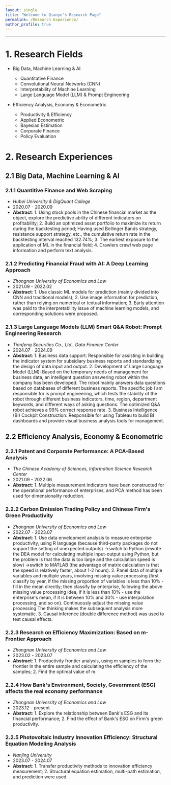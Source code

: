 ```yaml
---
layout: single
title: "Welcome to Qianye's Research Page"
permalink: /Research Experience/
author_profile: true
---
```

---
# 1. Research Fields
- Big Data, Machine Learning & AI
  - Quantitative Finance
  - Convolutional Neural Networks (CNN)
  - Interpretability of Machine Learning
  - Large Language Model (LLM) & Prompt Engineering
    
- Efficiency Analysis, Economy & Econometric
  - Productivity & Efficiency
  - Applied Econometric
  - Bayesian Estimation
  - Corporate Finance
  - Policy Evaluation

# 2. Research Experiences
## 2.1 Big Data, Machine Learning & AI
### 2.1.1 Quantitive Finance and Web Scraping
- *Hubei University & DigQuant College*
- 2020.07 - 2020.09
- **Abstract**: 1. Using stock pools in the Chinese financial market as the object, explore the predictive ability of different indicators on profitability; 2. Build an optimized asset portfolio to maximize its return during the backtesting period; Having used Bollinger Bands strategy, resistance support strategy, etc., the cumulative return rate in the backtesting interval reached 132.74%; 3. The earliest exposure to the application of ML in the financial field; 4. Crawlers crawl web page information and perform text analysis.

### 2.1.2 Predicting Financial Fraud with AI: A Deep Learning Approach
- *Zhongnan University of Economics and Law*
- 2021.09 - 2022.02
- **Abstract**: 1. Use classic ML models for prediction (mainly divided into CNN and traditional models); 2. Use image information for prediction, rather than relying on numerical or textual information; 3. Early attention was paid to the interpretability issue of machine learning models, and corresponding solutions were proposed.

### 2.1.3 Large Language Models (LLM) Smart Q&A Robot: Prompt Engineering Research
- *Tianfeng Securities Co., Ltd., Data Finance Center*
- 2024.07 - 2024.09
- **Abstract**: 1. Business data support: Responsible for assisting in building the indicator system for subsidiary business reports and standardizing the design of data input and output. 2. Development of Large Language Model (LLM): Based on the temporary needs of management for business data, an intelligent question answering robot within the company has been developed. The robot mainly answers data questions based on databases of different business reports. The specific job I am responsible for is prompt engineering, which tests the stability of the robot through different business indicators, time, region, department keywords, and different ways of asking questions. The optimized Q&A robot achieves a 99% correct response rate. 3. Business Intelligence (BI) Cockpit Construction: Responsible for using Tableau to build BI dashboards and provide visual business analysis tools for management.
  
## 2.2 Efficiency Analysis, Economy & Econometric
### 2.2.1 Patent and Corporate Performance: A PCA-Based Analysis
- *The Chinese Academy of Sciences, Information Science Research Center*
- 2021.09 - 2022.06
- **Abstract**: 1. Multiple measurement indicators have been constructed for the operational performance of enterprises, and PCA method has been used for dimensionality reduction.

### 2.2.2 Carbon Emission Trading Policy and Chinese Firm's Green Productivity
- *Zhongnan University of Economics and Law*
- 2022.07 - 2023.07
- **Abstract**: 1. Use data envelopment analysis to measure enterprise productivity, using R language (because third-party packages do not support the setting of unexpected outputs) ->switch to Python (rewrite the DEA model for calculating multiple input-output using Python, but the problem is that the data is too large and the calculation speed is slow) ->switch to MATLAB (the advantage of matrix calculation is that the speed is relatively faster, about 1-2 hours). 2. Panel data of multiple variables and multiple years, involving missing value processing (first classify by year, if the missing proportion of variables is less than 10% - fill in the mean directly; then classify by enterprise, following the above missing value processing idea, if it is less than 10% - use the enterprise's mean, if it is between 10% and 30% - use interpolation processing, and so on). Continuously adjust the missing value processing The thinking makes the subsequent analysis more systematic. 3. Causal inference (double difference method) was used to test causal effects.

### 2.2.3 Research on Efficiency Maximization: Based on m-Frontier Approach
- *Zhongnan University of Economics and Law*
- 2023.02 - 2023.07
- **Abstract**: 1. Productivity frontier analysis, using m samples to form the frontier in the entire sample and calculating the efficiency of the samples; 2. Find the optimal value of m.

### 2.2.4 How Bank's Environment, Society, Government (ESG) affects the real economy performance
- *Zhongnan University of Economics and Law*
- 2023.12 - present
- **Abstract**: 1. Explore the relationship between Bank's ESG and its financial performance; 2. Find the effect of Bank's ESG on Firm's green productivity.

### 2.2.5 Photovoltaic Industry Innovation Efficiency: Structural Equation Modeling Analysis
- *Nanjing University*
- 2023.07 - 2024.07
- **Abstract**: 1. Transfer productivity methods to innovation efficiency measurement; 2. Structural equation estimation, multi-path estimation, and prediction were used.

